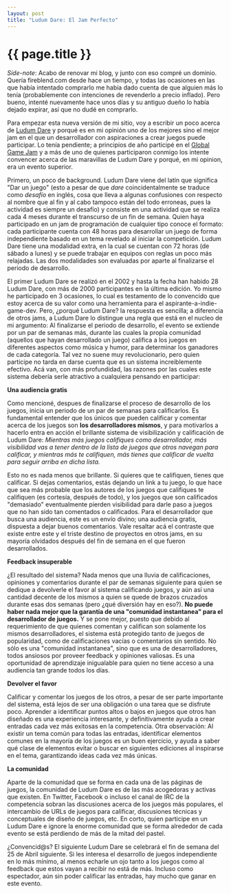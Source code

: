 ```yaml
---
layout: post
title: "Ludum Dare: El Jam Perfecto"
---
```


{{ page.title }}
================

<i>Side-note</i>: Acabo de renovar mi blog, y junto con eso compré un dominio. Quería fireblend.com desde hace un tiempo, y todas las ocasiones en las que había intentado comprarlo me había dado cuenta de que alguien más lo tenía (probablemente con intenciones de revenderlo a precio inflado). Pero bueno, intenté nuevamente hace unos días y su antiguo dueño lo había dejado expirar, así que no dudé en comprarlo. 

Para empezar esta nueva versión de mi sitio, voy a escribir un poco acerca de [Ludum Dare](http://www.ludumdare.com/compo/) y porqué es en mi opinión uno de los mejores sino el mejor jam en el que un desarrollador con aspiraciones a crear juegos puede participar. Lo tenía pendiente; a principios de año participé en el [Global Game Jam](http://globalgamejam.org/) y a más de uno de quienes participaron conmigo los intente convencer acerca de las maravillas de Ludum Dare y porqué, en mi opinion, era un evento superior.

Primero, un poco de background. Ludum Dare viene del latín que significa "Dar un juego" (esto a pesar de que <i>dare</i> coincidentalmente se traduce como <i>desafío</i> en inglés, cosa que lleva a algunas confusiones con respecto al nombre que al fin y al cabo tampoco están del todo erroneas, pues la actividad es siempre un desafío) y consiste en una actividad que se realiza cada 4 meses durante el transcurso de un fin de semana. Quien haya participado en un jam de programación de cualquier tipo conoce el formato: cada participante cuenta con 48 horas para desarrollar un juego de forma independiente basado en un tema revelado al iniciar la competición. Ludum Dare tiene una modalidad extra, en la cual se cuentan con 72 horas (de sábado a lunes) y se puede trabajar en equipos con reglas un poco más relajadas. Las dos modalidades son evaluadas por aparte al finalizarse el periodo de desarrollo.

El primer Ludum Dare se realizó en el 2002 y hasta la fecha han habido 28 Ludum Dare, con más de 2000 participantes en la última edición. Yo mismo he participado en 3 ocasiones, lo cual es testamento de lo convencido que estoy acerca de su valor como una herramienta para el aspirante-a-indie-game-dev. Pero, ¿porqué Ludum Dare? la respuesta es sencilla; a diferencia de otros jams, a Ludum Dare lo distingue una regla que está en el nucleo de mi argumento: Al finalizarse el periodo de desarrollo, el evento se extiende por un par de semanas más, durante las cuales la propia comunidad (aquellos que hayan desarrollado un juego) califica a los juegos en diferentes aspectos como música y humor, para determinar los ganadores de cada categoría. Tal vez no suene muy revolucionario, pero quien participe no tarda en darse cuenta que es un sistema increiblemente efectivo. Acá van, con más profundidad, las razones por las cuales este sistema debería serle atractivo a cualquiera pensando en participar:

<strong>Una audiencia gratis</strong>

Como mencioné, despues de finalizarse el proceso de desarrollo de los juegos, inicia un periodo de un par de semanas para calificarlos. Es fundamental entender que los únicos que pueden calificar y comentar acerca de los juegos son <b>los desarrolladores mismos</b>, y para motivarlos a hacerlo entra en acción el brillante sistema de visibilización y calificación de Ludum Dare: <i>Mientras más juegos califiques como desarrollador, más visibilidad vas a tener dentro de la lista de juegos que otros navegan para calificar, y mientras más te califiquen, más tienes que calificar de vuelta para seguir arriba en dicha lista.</i>

Esto no es nada menos que brillante. Si quieres que te califiquen, tienes que calificar. Si dejas comentarios, estás dejando un link a tu juego, lo que hace que sea más probable que los autores de los juegos que califiques te califiquen (es cortesía, después de todo), y los juegos que son calificados "demasiado" eventualmente pierden visibilidad para darle paso a juegos que no han sido tan comentados o calificados. Para el desarrollador que busca una audiencia, este es un envío divino; una audiencia gratis, dispuesta a dejar buenos comentarios. Vale resaltar acá el contraste que existe entre este y el triste destino de proyectos en otros jams, en su mayoría olvidados después del fin de semana en el que fueron desarrollados.

<strong>Feedback insuperable</strong>

¿El resultado del sistema? Nada menos que una lluvia de calificaciones, opiniones y comentarios durante el par de semanas siguiente para quien se dedique a devolverle el favor al sistema calificando juegos, y aún así una cantidad decente de los mismos a quien se quede de brazos cruzados durante esas dos semanas (pero ¿qué diversión hay en eso?). <b>No puede haber nada mejor que la garantía de una "comunidad instantanea" para el desarrollador de juegos.</b> Y se pone mejor, puesto que debido al requerimiento de que quienes comentan y califican son solamente los mismos desarrolladores, el sistema está protegido tanto de juegos de popularidad, como de calificaciones vacías o comentarios sin sentido. No sólo es una "comunidad instantanea", sino que es una de desarrolladores, todos ansiosos por proveer feedback y opiniones valiosas. Es una oportunidad de aprendizaje inigualable para quien no tiene acceso a una audiencia tan grande todos los días.

<strong>Devolver el favor</strong>

Calificar y comentar los juegos de los otros, a pesar de ser parte importante del sistema, está lejos de ser una obligación o una tarea que se disfrute poco. Aprender a identificar puntos altos o bajos en juegos que otros han diseñado es una experiencia interesante, y definitivamente ayuda a crear entradas cada vez más exitosas en la competencia. Otra observación: Al existir un tema común para todas las entradas, identificar elementos comunes en la mayoría de los juegos es un buen ejercicio, y ayuda a saber qué clase de elementos evitar o buscar en siguientes ediciones al inspirarse en el tema, garantizando ideas cada vez más únicas.

<strong>La comunidad</strong>

Aparte de la comunidad que se forma en cada una de las páginas de juegos, la comunidad de Ludum Dare es de las más acogedoras y activas que existen. En Twitter, Facebook o incluso el canal de IRC de la competencia sobran las discusiones acerca de los juegos más populares, el intercambio de URLs de juegos para calificar, discusiones técnicas y conceptuales de diseño de juegos, etc. En corto, quien participe en un Ludum Dare e ignore la enorme comunidad que se forma alrededor de cada evento se está perdiendo de más de la mitad del pastel.

¿Convencid@s? El siguiente Ludum Dare se celebrará el fin de semana del 25 de Abril siguiente. Si les interesa el desarrollo de juegos independiente en lo más mínimo, al menos echarle un ojo tanto a los juegos como al feedback que estos vayan a recibir no está de más. Incluso como espectador, aún sin poder calificar las entradas, hay mucho que ganar en este evento.
